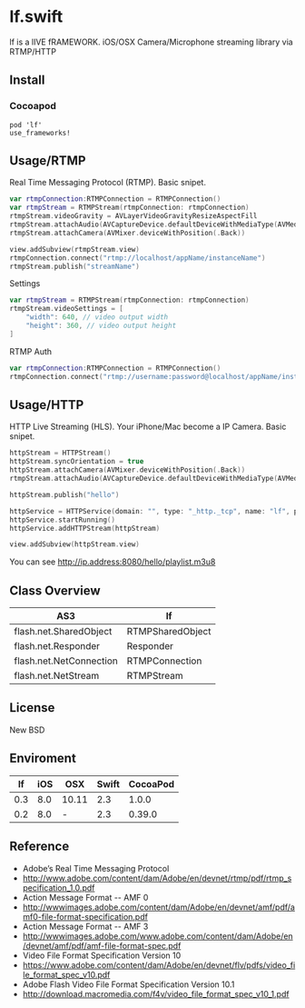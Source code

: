 # lf.swift
lf is a lIVE fRAMEWORK. iOS/OSX Camera/Microphone streaming library via RTMP/HTTP

## Install
### Cocoapod
    pod 'lf'
    use_frameworks!

## Usage/RTMP
Real Time Messaging Protocol (RTMP). Basic snipet.
```swift
var rtmpConnection:RTMPConnection = RTMPConnection()
var rtmpStream = RTMPStream(rtmpConnection: rtmpConnection)
rtmpStream.videoGravity = AVLayerVideoGravityResizeAspectFill
rtmpStream.attachAudio(AVCaptureDevice.defaultDeviceWithMediaType(AVMediaTypeAudio))
rtmpStream.attachCamera(AVMixer.deviceWithPosition(.Back))

view.addSubview(rtmpStream.view)
rtmpConnection.connect("rtmp://localhost/appName/instanceName")
rtmpStream.publish("streamName")
```
Settings
```swift
var rtmpStream = RTMPStream(rtmpConnection: rtmpConnection)
rtmpStream.videoSettings = [
    "width": 640, // video output width
    "height": 360, // video output height
]
```
RTMP Auth 
```swift
var rtmpConnection:RTMPConnection = RTMPConnection()
rtmpConnection.connect("rtmp://username:password@localhost/appName/instanceName")
```

## Usage/HTTP
HTTP Live Streaming (HLS). Your iPhone/Mac become a IP Camera. Basic snipet.
```swift
httpStream = HTTPStream()
httpStream.syncOrientation = true
httpStream.attachCamera(AVMixer.deviceWithPosition(.Back))
rtmpStream.attachAudio(AVCaptureDevice.defaultDeviceWithMediaType(AVMediaTypeAudio))

httpStream.publish("hello")

httpService = HTTPService(domain: "", type: "_http._tcp", name: "lf", port: 8080)
httpService.startRunning()
httpService.addHTTPStream(httpStream)

view.addSubview(httpStream.view)
```

You can see http://ip.address:8080/hello/playlist.m3u8 

## Class Overview
|AS3|lf|
|----|----|
|flash.net.SharedObject|RTMPSharedObject|
|flash.net.Responder|Responder|
|flash.net.NetConnection|RTMPConnection|
|flash.net.NetStream|RTMPStream|

## License
New BSD

## Enviroment
|lf|iOS|OSX|Swift|CocoaPod|
|----|----|----|----|----|
|0.3|8.0|10.11|2.3|1.0.0|
|0.2|8.0|-|2.3|0.39.0|

## Reference
* Adobe’s Real Time Messaging Protocol
 * http://www.adobe.com/content/dam/Adobe/en/devnet/rtmp/pdf/rtmp_specification_1.0.pdf
* Action Message Format -- AMF 0
 * http://wwwimages.adobe.com/content/dam/Adobe/en/devnet/amf/pdf/amf0-file-format-specification.pdf
* Action Message Format -- AMF 3 
 * http://wwwimages.adobe.com/www.adobe.com/content/dam/Adobe/en/devnet/amf/pdf/amf-file-format-spec.pdf
* Video File Format Specification Version 10
 * https://www.adobe.com/content/dam/Adobe/en/devnet/flv/pdfs/video_file_format_spec_v10.pdf
* Adobe Flash Video File Format Specification Version 10.1
 * http://download.macromedia.com/f4v/video_file_format_spec_v10_1.pdf

